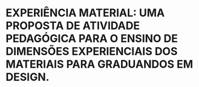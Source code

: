 # EXPERIÊNCIA MATERIAL: UMA PROPOSTA DE ATIVIDADE PEDAGÓGICA PARA O ENSINO DE DIMENSÕES EXPERIENCIAIS DOS MATERIAIS PARA GRADUANDOS EM DESIGN. 
